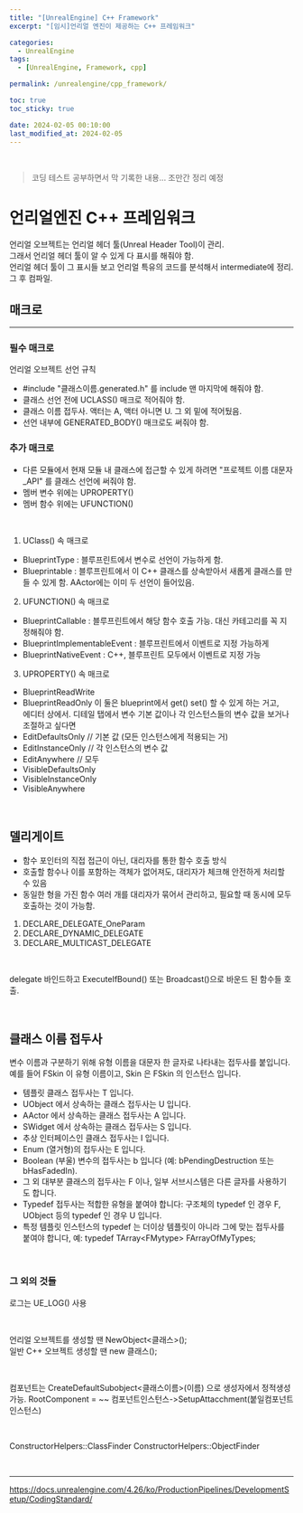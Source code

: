 ```yaml
---
title: "[UnrealEngine] C++ Framework"
excerpt: "[임시]언리얼 엔진이 제공하는 C++ 프레임워크"

categories:
  - UnrealEngine
tags:
  - [UnrealEngine, Framework, cpp]

permalink: /unrealengine/cpp_framework/

toc: true
toc_sticky: true

date: 2024-02-05 00:10:00
last_modified_at: 2024-02-05
---
```

<br>

>코딩 테스트 공부하면서 막 기록한 내용... 조만간 정리 예정

# 언리얼엔진 C++ 프레임워크

언리얼 오브젝트는 언리얼 헤더 툴(Unreal Header Tool)이 관리.<br>
그래서 언리얼 헤더 툴이 알 수 있게 다 표시를 해줘야 함.<br>
언리얼 헤더 툴이 그 표시들 보고 언리얼 특유의 코드를 분석해서 intermediate에 정리. 그 후 컴파일.

## 매크로
---
### 필수 매크로
 
언리얼 오브젝트 선언 규칙<br>
- #include "클래스이름.generated.h" 를 include 맨 마지막에 해줘야 함.
- 클래스 선언 전에 UCLASS() 매크로 적어줘야 함.
- 클래스 이름 접두사. 액터는 A, 액터 아니면 U. 그 외 밑에 적어뒀음.
- 선언 내부에 GENERATED_BODY() 매크로도 써줘야 함. 

### 추가 매크로

- 다른 모듈에서 현재 모듈 내 클래스에 접근할 수 있게 하려면 "프로젝트 이름 대문자_API" 를 클래스 선언에 써줘야 함.
- 멤버 변수 위에는 UPROPERTY()
- 멤버 함수 위에는 UFUNCTION()

<br>

1. UClass() 속 매크로
- BlueprintType : 블루프린트에서 변수로 선언이 가능하게 함.
- Blueprintable : 블루프린트에서 이 C++ 클래스를 상속받아서 새롭게 클래스를 만들 수 있게 함.
AActor에는 이미 두 선언이 들어있음.

2. UFUNCTION() 속 매크로
- BlueprintCallable : 블루프린트에서 해당 함수 호출 가능. 대신 카테고리를 꼭 지정해줘야 함.
- BlueprintImplementableEvent : 블루프린트에서 이벤트로 지정 가능하게 
- BlueprintNativeEvent : C++, 블루프린트 모두에서 이벤트로 지정 가능

3. UPROPERTY() 속 매크로
- BlueprintReadWrite
- BlueprintReadOnly
이 둘은 blueprint에서 get() set() 할 수 있게 하는 거고,<br>
에디터 상에서. 디테일 탭에서 변수 기본 값이나 각 인스턴스들의 변수 값을 보거나 조절하고 싶다면<br>
- EditDefaultsOnly // 기본 값 (모든 인스턴스에게 적용되는 거)
- EditInstanceOnly // 각 인스턴스의 변수 값
- EditAnywhere // 모두
- VisibleDefaultsOnly
- VisibleInstanceOnly
- VisibleAnywhere

<br>

## 델리게이트
- 함수 포인터의 직접 접근이 아닌, 대리자를 통한 함수 호출 방식
- 호출할 함수나 이를 포함하는 객체가 없어져도, 대리자가 체크해 안전하게 처리할 수 있음
- 동일한 형을 가진 함수 여러 개를 대리자가 묶어서 관리하고, 필요할 때 동시에 모두 호출하는 것이 가능함.

1. DECLARE_DELEGATE_OneParam
2. DECLARE_DYNAMIC_DELEGATE
3. DECLARE_MULTICAST_DELEGATE

<br>

delegate 바인드하고 ExecuteIfBound() 또는 Broadcast()으로 바운드 된 함수들 호출. 

<br>

## 클래스 이름 접두사
변수 이름과 구분하기 위해 유형 이름을 대문자 한 글자로 나타내는 접두사를 붙입니다.<br>
예를 들어 FSkin 이 유형 이름이고, Skin 은 FSkin 의 인스턴스 입니다.
- 템플릿 클래스 접두사는 T 입니다.
- UObject 에서 상속하는 클래스 접두사는 U 입니다.
- AActor 에서 상속하는 클래스 접두사는 A 입니다.
- SWidget 에서 상속하는 클래스 접두사는 S 입니다.
- 추상 인터페이스인 클래스 접두사는 I 입니다.
- Enum (열거형)의 접두사는 E 입니다.
- Boolean (부울) 변수의 접두사는 b 입니다 (예: bPendingDestruction 또는 bHasFadedIn).
- 그 외 대부분 클래스의 접두사는 F 이나, 일부 서브시스템은 다른 글자를 사용하기도 합니다.
- Typedef 접두사는 적합한 유형을 붙여야 합니다: 구조체의 typedef 인 경우 F, UObject 등의 typedef 인 경우 U 입니다.
- 특정 템플릿 인스턴스의 typedef 는 더이상 템플릿이 아니라 그에 맞는 접두사를 붙여야 합니다, 
예: typedef TArray\<FMytype> FArrayOfMyTypes;

<br>

### 그 외의 것들
로그는 UE_LOG() 사용

<br>

언리얼 오브젝트를 생성할 땐 NewObject<클래스>();<br>
일반 C++ 오브젝트 생성할 땐 new 클래스();<br>

<br>

컴포넌트는 CreateDefaultSubobject<클래스이름>(이름) 으로 생성자에서 정적생성 가능.
RootComponent = ~~
컴포넌트인스턴스->SetupAttacchment(붙일컴포넌트인스턴스)

<br>

ConstructorHelpers::ClassFinder
ConstructorHelpers::ObjectFinder

<br>

---
https://docs.unrealengine.com/4.26/ko/ProductionPipelines/DevelopmentSetup/CodingStandard/
